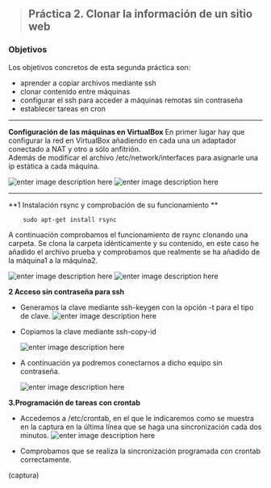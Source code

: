 > ## Práctica 2. Clonar la información de un sitio web

### **Objetivos**
Los objetivos concretos de esta segunda práctica son:

-  aprender a copiar archivos mediante ssh
-  clonar contenido entre máquinas
-  configurar el ssh para acceder a máquinas remotas sin contraseña 
-  establecer tareas en cron

------------------------------------------------------------------------------------
**Configuración de las máquinas en VirtualBox**
En primer lugar hay que configurar la red en VirtualBox añadiendo en cada una un adaptador conectado a NAT y otro a sólo anfitrión.  
Además de modificar el archivo /etc/network/interfaces para asignarle una ip estática a cada máquina.

![enter image description here](http://imageshack.com/a/img924/6528/R7PZcC.png)
![enter image description here](http://imageshack.com/a/img923/7458/csQj3b.png)

------------------------------------------------------------------------------------
**1 Instalación rsync y comprobación de su funcionamiento **

		sudo apt-get install rsync

 A continuación comprobamos el funcionamiento de rsync  clonando una carpeta. Se clona la carpeta idénticamente y su contenido, en este caso he añadido el archivo prueba y comprobamos que realmente se ha añadido de la máquina1 a la máquina2.

![enter image description here](http://imageshack.com/a/img924/2763/UJh99Q.png)
![enter image description here](http://imageshack.com/a/img923/5977/j0ppwH.png)

**2 Acceso sin contraseña para ssh**

- Generamos la clave mediante ssh-keygen con la opción -t para el tipo de clave.
![enter image description here](http://imageshack.com/a/img923/9095/uuMkxJ.png)

-  Copiamos la clave mediante  ssh-copy-id

	![enter image description here](http://imageshack.com/a/img922/585/m8SZcZ.jpg)

- A continuación ya podremos conectarnos a dicho equipo sin contraseña.

	![enter image description here](http://imageshack.com/a/img922/4695/olurPv.png)


**3.Programación de tareas con crontab**
 
- Accedemos a /etc/crontab, en el que le indicaremos como se muestra en la captura en la última línea que se haga una sincronización cada dos minutos.
	![enter image description here](http://imageshack.com/a/img924/4314/nq6Mr5.png)

 - Comprobamos que se realiza la sincronización programada con crontab correctamente.
 
 (captura)
	

